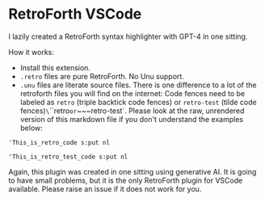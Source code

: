 # RetroForth VSCode

I lazily created a RetroForth syntax highlighter with GPT-4 in one sitting.

How it works:

 * Install this extension.
 * `.retro` files are pure RetroForth. No Unu support.
 * `.unu` files are literate source files. There is one difference to a lot of
 the retroforth files you will find on the internet: Code fences need to be labeled as `retro` (triple backtick code fences) or `retro-test` (tilde code fences)`\`\`\`retro` or `~~~retro-test`. Please look at the raw, unrendered version of this markdown file if you don't understand the examples below:

```retro
'This_is_retro_code s:put nl
```

~~~retro-test
'This_is_retro_test_code s:put nl
~~~

Again, this plugin was created in one sitting using generative AI. It is going to have small problems, but it is the only RetroForth plugin for VSCode available. Please raise an issue if it does not work for you.